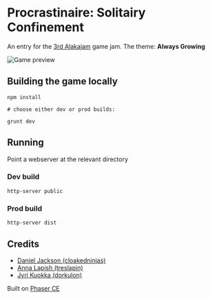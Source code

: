 # Procrastinaire: Solitairy Confinement

An entry for the [3rd Alakajam](https://alakajam.com/3rd-alakajam/games) game jam. The theme: **Always Growing**

![Game preview](https://alakajam.com/static/uploads/entry/298.png?1529834389157)

## Building the game locally

```
npm install

# choose either dev or prod builds:

grunt dev

```

## Running
Point a webserver at the relevant directory

### Dev build

```
http-server public
```

### Prod build

```
http-server dist
```

## Credits

- [Daniel Jackson (cloakedninjas)](http://twitter.com/cloakedninjas)
- [Anna Lapish (treslapin)](http://twitter.com/treslapin)
- [Jyri Kuokka (dorkulon)](http://twitter.com/thedorkulon)

Built on [Phaser CE](https://github.com/photonstorm/phaser-ce)




 
